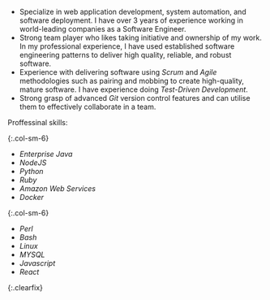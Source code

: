 * Specialize in web application development, system automation, and software deployment. I have over 3 years of experience working in world-leading companies as a Software Engineer.  
* Strong team player who likes taking initiative and ownership of my work. In my professional experience, I have used established software engineering patterns to deliver high quality, reliable, and robust software.
* Experience with delivering software using *Scrum* and *Agile* methodologies such as pairing and mobbing to create high-quality, mature software. I have experience doing *Test-Driven Development*. 
* Strong grasp of advanced *Git* version control features and can utilise them to effectively collaborate in a team.

Proffessinal skills:

{:.col-sm-6}
* *Enterprise Java* 
* *NodeJS*  
* *Python*
* *Ruby*
* *Amazon Web Services*
* *Docker*

{:.col-sm-6}
* *Perl* 
* *Bash* 
* *Linux*
* *MYSQL*
* *Javascript*
* *React*

{:.clearfix}
<p></p>

